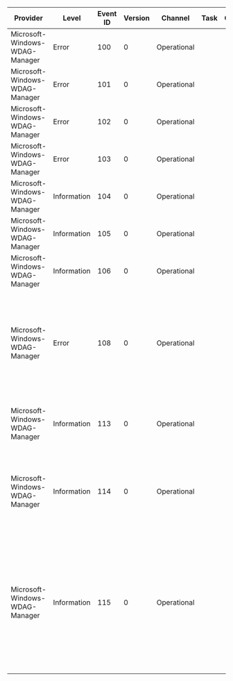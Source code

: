 Provider                        |  Level        |  Event ID  |  Version  |  Channel      |  Task  |  Opcode  |  Keyword  |  Message
--------------------------------|---------------|------------|-----------|---------------|--------|----------|-----------|--------------------------------------------------------------------------------------------------------------------------------------------------------------------------------------------------------------------------------------------------------------------------------------
Microsoft-Windows-WDAG-Manager  |  Error        |  100       |  0        |  Operational  |        |          |           |  Failed to start RPC listener: {ErrorCode}
Microsoft-Windows-WDAG-Manager  |  Error        |  101       |  0        |  Operational  |        |          |           |  Failed to start RDP connection: {ErrorCode}
Microsoft-Windows-WDAG-Manager  |  Error        |  102       |  0        |  Operational  |        |          |           |  Failed to start the container: {ErrorCode}
Microsoft-Windows-WDAG-Manager  |  Error        |  103       |  0        |  Operational  |        |          |           |  Failed to set the RDP policies: {ErrorCode}
Microsoft-Windows-WDAG-Manager  |  Information  |  104       |  0        |  Operational  |        |          |           |  RDP Session was disconnected: Reason = {Reason}, Extended = {ExtReason}
Microsoft-Windows-WDAG-Manager  |  Information  |  105       |  0        |  Operational  |        |          |           |
Microsoft-Windows-WDAG-Manager  |  Information  |  106       |  0        |  Operational  |        |          |           |
Microsoft-Windows-WDAG-Manager  |  Error        |  108       |  0        |  Operational  |        |          |           |  A Failure has occurred: HResult = {HResult}, File = {File}, LineNumber = {LineNumber}, Function = {Function}, Message = {Message}, CallingContext = {CallContext}, Module = {Module}, Code = {Code}
Microsoft-Windows-WDAG-Manager  |  Information  |  113       |  0        |  Operational  |        |          |           |  Informational Event: Message = {Message}, HResult = {ErrorCode}, ContainerId = {Container Id}
Microsoft-Windows-WDAG-Manager  |  Information  |  114       |  0        |  Operational  |        |          |           |  Informational Event: Message = {Message}, HResult = {ErrorCode}, ContainerId = {Container Id}, ProgramId = {AppId}, Arguments = {Arguments}
Microsoft-Windows-WDAG-Manager  |  Information  |  115       |  0        |  Operational  |        |          |           |  A WDAG Error Dialogue has been shown: ContainerId = {ContainerId}, ProgramType = {ProgramType}, Container Error = {LastOperationResult}, Container Error Extended = {NotificationType}, RdpError = {RdpError}, Rdp Error Extended = {RdpErrorExt}, Location = {RdpNotificationEvent}